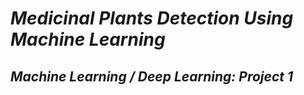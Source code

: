 # ***Medicinal Plants Detection Using Machine Learning***
## ***Machine Learning / Deep Learning: Project 1***
